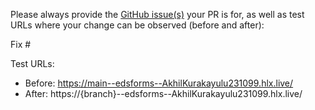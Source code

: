 Please always provide the [GitHub issue(s)](../issues) your PR is for, as well as test URLs where your change can be observed (before and after):

Fix #<gh-issue-id>

Test URLs:
- Before: https://main--edsforms--AkhilKurakayulu231099.hlx.live/
- After: https://{branch}--edsforms--AkhilKurakayulu231099.hlx.live/
